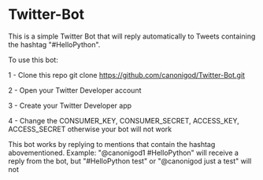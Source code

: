 # Twitter-Bot

This is a simple Twitter Bot that will reply automatically to Tweets containing the hashtag "#HelloPython".

To use this bot:

1 - Clone this repo git clone https://github.com/canonigod/Twitter-Bot.git

2 - Open your Twitter Developer account

3 - Create your Twitter Developer app

4 - Change the CONSUMER_KEY, CONSUMER_SECRET, ACCESS_KEY, ACCESS_SECRET otherwise your bot will not work

This bot works by replying to mentions that contain the hashtag abovementioned. 
Example: "@canonigod1 #HelloPython" will receive a reply from the bot, but "#HelloPython test" or "@canonigod just a test" will not
